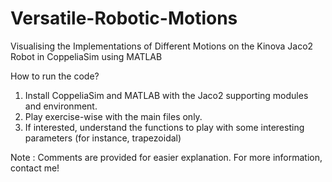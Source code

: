 # Versatile-Robotic-Motions
Visualising the Implementations of Different Motions on the Kinova Jaco2 Robot in CoppeliaSim using MATLAB

How to run the code?
1. Install CoppeliaSim and MATLAB with the Jaco2 supporting modules and environment.
2. Play exercise-wise with the main files only.
3. If interested, understand the functions to play with some interesting parameters (for instance, trapezoidal)

Note : Comments are provided for easier explanation. For more information, contact me!
